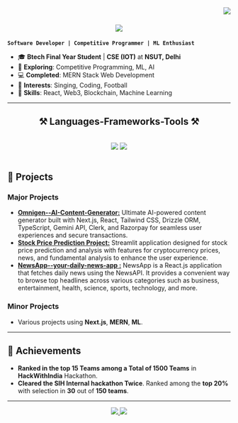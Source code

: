 <img align="right" src="https://visitor-badge.laobi.icu/badge?page_id=Makkohli.Makkohli" />

<h1 align="center">
    <img src="https://readme-typing-svg.herokuapp.com/?font=Righteous&size=35&center=true&vCenter=true&width=500&height=70&duration=4000&lines=Hi+There!+👋;+I'm+Manish+Kohli!;" />
</h1>

**`Software Developer | Competitive Programmer | ML Enthusiast`**

- 🎓 **Btech Final Year Student** | **CSE (IOT)** at **NSUT, Delhi**
- 🌱 **Exploring**: Competitive Programming, ML, AI
- 💻 **Completed**: MERN Stack Web Development
- 🎵 **Interests**: Singing, Coding, Football
- 💼 **Skills**: React, Web3, Blockchain, Machine Learning

---
 
<h2 align="center">⚒️ Languages-Frameworks-Tools ⚒️</h2>
<br/>
<div align="center">
    <img src="https://skillicons.dev/icons?i=react,bootstrap,mui,html,css,vscode,github,figma,tailwind,git," />
    <img src="https://skillicons.dev/icons?i=nodejs,python,javascript,typescript,express,firebase,mongodb,c,java,nextjs,mysql,streamlit,cleark" /><br>
</div>

<br/>

## 🔭 Projects

### Major Projects
- **[Omnigen--AI-Content-Generator:](https://github.com/Makkohli/Omnigen---AI-Content-Generator)** Ultimate AI-powered content generator built with Next.js, React, Tailwind CSS, Drizzle ORM, TypeScript, Gemini API, Clerk, and Razorpay for seamless user experiences and secure transactions.
- **[Stock Price Prediction Project:](https://github.com/Makkohli/Stock_Price_Predictor_App)** Streamlit application designed for stock price prediction and analysis with features for cryptocurrency prices, news, and fundamental analysis to enhance the user experience.
- **[NewsApp--your-daily-news-app :](https://github.com/Makkohli/NewsApp---your-daily-news-app)** NewsApp is a React.js application that fetches daily news using the NewsAPI. It provides a convenient way to browse top headlines across various categories such as business, entertainment, health, science, sports, technology, and more.

### Minor Projects
- Various projects using **Next.js**, **MERN**, **ML**.
---

## 🌟 Achievements
- **Ranked in the top 15 Teams among a Total of 1500 Teams** in **HackWithIndia** Hackathon.
- **Cleared the SIH Internal hackathon Twice**. Ranked among the **top 20%** with selection in **30** out of **150 teams**.

---
<div align="center">
<a href="mailto:manishkohli030@gmail.com">
    <img src="https://img.shields.io/badge/Gmail-333333?style=for-the-badge&logo=gmail&logoColor=red" />
</a>
<a href="https://www.linkedin.com/in/manish-kohli-3aa4822b9" target="_blank">
    <img src="https://img.shields.io/badge/LinkedIn-0077B5?style=for-the-badge&logo=linkedin&logoColor=white" />
</a>
</div>


